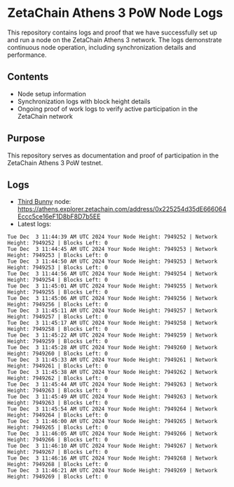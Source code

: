 # ZetaChain Athens 3 PoW Node Logs
This repository contains logs and proof that we have successfully set up and run a node on the ZetaChain Athens 3 network. The logs demonstrate continuous node operation, including synchronization details and performance.

## Contents
- Node setup information
- Synchronization logs with block height details
- Ongoing proof of work logs to verify active participation in the ZetaChain network

## Purpose
This repository serves as documentation and proof of participation in the ZetaChain Athens 3 PoW testnet.

## Logs

- [Third Bunny](https://thirdbunny.xyz/) node: https://athens.explorer.zetachain.com/address/0x225254d35dE666064Eccc5ce16eF1D8bF8D7b5EE
- Latest logs:
```
Tue Dec  3 11:44:39 AM UTC 2024 Your Node Height: 7949252 | Network Height: 7949252 | Blocks Left: 0
Tue Dec  3 11:44:45 AM UTC 2024 Your Node Height: 7949253 | Network Height: 7949253 | Blocks Left: 0
Tue Dec  3 11:44:50 AM UTC 2024 Your Node Height: 7949253 | Network Height: 7949253 | Blocks Left: 0
Tue Dec  3 11:44:56 AM UTC 2024 Your Node Height: 7949254 | Network Height: 7949254 | Blocks Left: 0
Tue Dec  3 11:45:01 AM UTC 2024 Your Node Height: 7949255 | Network Height: 7949255 | Blocks Left: 0
Tue Dec  3 11:45:06 AM UTC 2024 Your Node Height: 7949256 | Network Height: 7949256 | Blocks Left: 0
Tue Dec  3 11:45:11 AM UTC 2024 Your Node Height: 7949257 | Network Height: 7949257 | Blocks Left: 0
Tue Dec  3 11:45:17 AM UTC 2024 Your Node Height: 7949258 | Network Height: 7949258 | Blocks Left: 0
Tue Dec  3 11:45:22 AM UTC 2024 Your Node Height: 7949259 | Network Height: 7949259 | Blocks Left: 0
Tue Dec  3 11:45:28 AM UTC 2024 Your Node Height: 7949260 | Network Height: 7949260 | Blocks Left: 0
Tue Dec  3 11:45:33 AM UTC 2024 Your Node Height: 7949261 | Network Height: 7949261 | Blocks Left: 0
Tue Dec  3 11:45:38 AM UTC 2024 Your Node Height: 7949262 | Network Height: 7949262 | Blocks Left: 0
Tue Dec  3 11:45:44 AM UTC 2024 Your Node Height: 7949263 | Network Height: 7949263 | Blocks Left: 0
Tue Dec  3 11:45:49 AM UTC 2024 Your Node Height: 7949263 | Network Height: 7949263 | Blocks Left: 0
Tue Dec  3 11:45:54 AM UTC 2024 Your Node Height: 7949264 | Network Height: 7949264 | Blocks Left: 0
Tue Dec  3 11:46:00 AM UTC 2024 Your Node Height: 7949265 | Network Height: 7949265 | Blocks Left: 0
Tue Dec  3 11:46:05 AM UTC 2024 Your Node Height: 7949266 | Network Height: 7949266 | Blocks Left: 0
Tue Dec  3 11:46:10 AM UTC 2024 Your Node Height: 7949267 | Network Height: 7949267 | Blocks Left: 0
Tue Dec  3 11:46:16 AM UTC 2024 Your Node Height: 7949268 | Network Height: 7949268 | Blocks Left: 0
Tue Dec  3 11:46:21 AM UTC 2024 Your Node Height: 7949269 | Network Height: 7949269 | Blocks Left: 0
```
